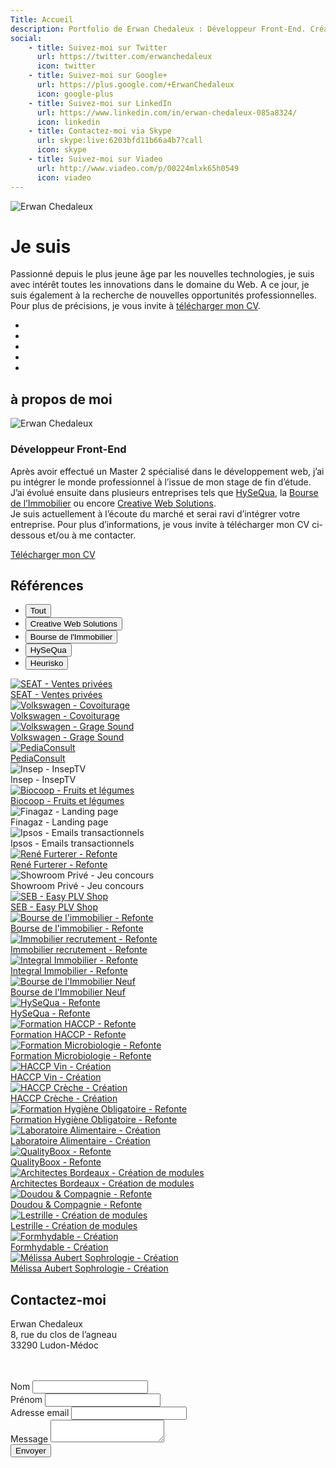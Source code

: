```yaml
---
Title: Accueil
description: Portfolio de Erwan Chedaleux : Développeur Front-End. Création de site internet, site dynamique, E-Commerce, Blog, Référencement, Réseaux sociaux.
social:
    - title: Suivez-moi sur Twitter
      url: https://twitter.com/erwanchedaleux
      icon: twitter
    - title: Suivez-moi sur Google+
      url: https://plus.google.com/+ErwanChedaleux
      icon: google-plus
    - title: Suivez-moi sur LinkedIn
      url: https://www.linkedin.com/in/erwan-chedaleux-085a8324/
      icon: linkedin
    - title: Contactez-moi via Skype
      url: skype:live:6203bfd11b66a4b7?call
      icon: skype
    - title: Suivez-moi sur Viadeo
      url: http://www.viadeo.com/p/00224mlxk65h0549
      icon: viadeo
---
```


<div class="sc-home section fp-noscroll active">
    <div class="sch-background">
        <img src="%theme_url%/assets/media/img/home-ls-1280.jpg?v=%version%"
             srcset="%theme_url%/assets/media/img/home-ls-1280.jpg?v=%version% 1280w,
                     %theme_url%/assets/media/img/home-ls-1920.jpg?v=%version% 1920w"
             class="schb-img"
             alt="Erwan Chedaleux" />
    </div>
    <div class="sch-content">
        <h1 class="sch-title-1">Je suis <span class="highlight"><span id="sch-typed"></span></span></h1>
        <p class="sch-text">
            Passionné depuis le plus jeune âge par les <span class="highlight">nouvelles technologies</span>, je suis avec intérêt toutes les innovations dans le domaine du <span class="highlight">Web</span>. A ce jour, je suis également à la recherche de nouvelles <span class="highlight">opportunités professionnelles</span>. Pour plus de précisions, je vous invite à <a href="#about-me" title="CV de Erwan Chedaleux" class="lnk">télécharger mon CV</a>.
        </p>
        <div class="sch-social-networks">
            <ul class="sch-list">
                <li class="sch-itm">
                    <a href="https://twitter.com/erwanchedaleux" title="Suivez-moi sur Twitter" target="_blank" class="sch-lnk sch-lnk-twitter">
                        <i class="fa fa-twitter"></i>
                    </a>
                </li>
                <li class="sch-itm">
                    <a href="https://plus.google.com/+ErwanChedaleux" title="Suivez-moi sur Google+" target="_blank" class="sch-lnk">
                        <i class="fa fa-google-plus"></i>
                    </a>
                </li>
                <li class="sch-itm">
                    <a href="https://www.linkedin.com/in/erwan-chedaleux-085a8324/" title="Suivez-moi sur LinkedIn" target="_blank" class="sch-lnk">
                        <i class="fa fa-linkedin"></i>
                    </a>
                </li>
                <li class="sch-itm">
                    <a href="skype:live:6203bfd11b66a4b7?call" title="Suivez-moi sur Skype" class="sch-lnk">
                        <i class="fa fa-skype"></i>
                    </a>
                </li>
                <li class="sch-itm">
                    <a href="http://www.viadeo.com/p/00224mlxk65h0549" title="Suivez-moi sur Viadeo" target="_blank" class="sch-lnk">
                        <i class="fa fa-viadeo"></i>
                    </a>
                </li>
            </ul>
        </div>
    </div>
    <a href="#about-me" class="sch-arrow">
        <i class="fa fa-angle-down"></i>
    </a>
</div>
<div class="sc-about-me section fp-noscroll">
    <h2 class="scam-title-1">à propos de moi</h2>
    <div class="scam-content">
        <div class="inner">
            <div class="scam-photo">
                <img src="%theme_url%/assets/media/img/photo-erwan-chedaleux-ls-200.jpg?v=%version%"
                     srcset="%theme_url%/assets/media/img/photo-erwan-chedaleux-ls-200.jpg?v=%version% 200w,
                             %theme_url%/assets/media/img/photo-erwan-chedaleux-ls-300.jpg?v=%version% 300w"
                     class="scam-img"
                     alt="Erwan Chedaleux" />
            </div>
            <div class="scam-text">
                <h3 class="scam-title-2">Développeur Front-End</h3>
                <p class="scam-paragraph">
                    Après avoir effectué un Master 2 spécialisé dans le développement web, j’ai pu intégrer le monde professionnel à l’issue de mon stage de fin d’étude. J’ai évolué ensuite dans plusieurs entreprises tels que <a href="http://www.hysequa.fr/" rel="nofollow" target="_blank" class="lnk">HySeQua</a>, la <a href="https://www.bourse-immobilier.fr/" rel="nofollow" target="_blank" class="lnk">Bourse de l’Immobilier</a> ou encore <a href="https://www.cws-studio.com/" rel="nofollow" target="_blank" class="lnk">Creative Web Solutions</a>. <br />
                    Je suis actuellement à l’écoute du marché et serai ravi d’intégrer votre entreprise. Pour  plus d’informations, je vous invite à télécharger mon CV ci-dessous et/ou à me contacter.
                </p>
                <a href="%theme_url%/assets/media/pdf/cv-erwan-chedaleux.pdf?v=%version%" target="_blank" class="scam-btn btns btn-1">
                    <i class="fa fa-file-pdf-o"></i>
                    Télécharger mon CV
                </a>
            </div>
        </div>
    </div>
    <a href="#references" class="scam-arrow">
        <i class="fa fa-angle-down"></i>
    </a>
</div>
<div class="sc-references section">
    <h2 class="scr-title-1">Références</h2>
    <div class="scr-content">
        <div class="inner">
            <div class="scr-filtr-filters">
                <ul class="scrf-list">
                    <li class="scrf-itm" data-filter="all">
                        <button class="btns btn-2 active">Tout</button>
                    </li>
                    <li class="scrf-itm" data-filter="1">
                        <button class="btns btn-2">Creative Web Solutions</button>
                    </li>
                    <li class="scrf-itm" data-filter="2">
                        <button class="btns btn-2">Bourse de l'Immobilier</button>
                    </li>
                    <li class="scrf-itm" data-filter="3">
                        <button class="btns btn-2">HySeQua</button>
                    </li>
                    <li class="scrf-itm" data-filter="4">
                        <button class="btns btn-2">Heurisko</button>
                    </li>
                </ul>
            </div>
            <div class="scr-filtr-container filtr-container">
                <div class="scr-itm filtr-item" data-category="1" data-title="SEAT - Ventes privées">
                    <a href="http://www.seat.fr/ventes-privees.html" class="scr-lnk" target="_blank" rel="nofollow">
                        <div class="scr-background">
                            <img src="%theme_url%/assets/media/img/logo-seat-ls-216.jpg?v=%version%"
                                 srcset="%theme_url%/assets/media/img/logo-seat-ls-216.jpg?v=%version% 216w,
                                         %theme_url%/assets/media/img/logo-seat-ls-324.jpg?v=%version% 324w"
                                 class="scr-img"
                                 alt="SEAT - Ventes privées" />
                        </div>
                        <div class="scr-caption">SEAT - Ventes privées</div>
                    </a>
                </div>
                <div class="scr-itm filtr-item" data-category="1" data-title="Volkswagen - Covoiturage">
                    <a href="http://covoiturage.volkswagen.fr/" class="scr-lnk" target="_blank" rel="nofollow">
                        <div class="scr-background">
                            <img src="%theme_url%/assets/media/img/logo-volkswagen-ls-216.jpg?v=%version%"
                                 srcset="%theme_url%/assets/media/img/logo-volkswagen-ls-216.jpg?v=%version% 216w,
                                         %theme_url%/assets/media/img/logo-volkswagen-ls-324.jpg?v=%version% 324w"
                                 class="scr-img"
                                 alt="Volkswagen - Covoiturage" />
                        </div>
                        <div class="scr-caption">Volkswagen - Covoiturage</div>
                    </a>
                </div>
                <div class="scr-itm filtr-item" data-category="1" data-title="Volkswagen - Grage Sound">
                    <a href="http://garagesound.volkswagen.fr/home" class="scr-lnk" target="_blank" rel="nofollow">
                        <div class="scr-background">
                            <img src="%theme_url%/assets/media/img/logo-garagesound-ls-216.jpg?v=%version%"
                                 srcset="%theme_url%/assets/media/img/logo-garagesound-ls-216.jpg?v=%version% 216w,
                                         %theme_url%/assets/media/img/logo-garagesound-ls-324.jpg?v=%version% 324w"
                                 class="scr-img"
                                 alt="Volkswagen - Grage Sound" />
                        </div>
                        <div class="scr-caption">Volkswagen - Grage Sound</div>
                    </a>
                </div>
                <div class="scr-itm filtr-item" data-category="1" data-title="PediaConsult">
                    <a href="https://pediaconsult.com/" class="scr-lnk" target="_blank" rel="nofollow">
                        <div class="scr-background">
                            <img src="%theme_url%/assets/media/img/logo-pediaconsult-ls-216.jpg?v=%version%"
                                 srcset="%theme_url%/assets/media/img/logo-pediaconsult-ls-216.jpg?v=%version% 216w,
                                         %theme_url%/assets/media/img/logo-pediaconsult-ls-324.jpg?v=%version% 324w"
                                 class="scr-img"
                                 alt="PediaConsult" />
                        </div>
                        <div class="scr-caption">PediaConsult</div>
                    </a>
                </div>
                <div class="scr-itm filtr-item" data-category="1" data-title="Insep - InsepTV">
                    <div class="scr-lnk">
                        <div class="scr-background">
                            <img src="%theme_url%/assets/media/img/logo-inseptv-ls-216.jpg?v=%version%"
                                 srcset="%theme_url%/assets/media/img/logo-inseptv-ls-216.jpg?v=%version% 216w,
                                         %theme_url%/assets/media/img/logo-inseptv-ls-324.jpg?v=%version% 324w"
                                 class="scr-img"
                                 alt="Insep - InsepTV" />
                        </div>
                        <div class="scr-caption">Insep - InsepTV</div>
                    </div>
                </div>
                <div class="scr-itm filtr-item" data-category="1" data-title="Biocoop - Fruits et légumes">
                    <a href="http://www.biocoop.fr/produits-bio/le-mijoteur/" class="scr-lnk" target="_blank" rel="nofollow">
                        <div class="scr-background">
                            <img src="%theme_url%/assets/media/img/logo-biocoop-ls-216.jpg?v=%version%"
                                 srcset="%theme_url%/assets/media/img/logo-biocoop-ls-216.jpg?v=%version% 216w,
                                         %theme_url%/assets/media/img/logo-biocoop-ls-324.jpg?v=%version% 324w"
                                 class="scr-img"
                                 alt="Biocoop - Fruits et légumes" />
                        </div>
                        <div class="scr-caption">Biocoop - Fruits et légumes</div>
                    </a>
                </div>
                <div class="scr-itm filtr-item" data-category="1" data-title="Finagaz - Landing page">
                    <div class="scr-lnk">
                        <div class="scr-background">
                            <img src="%theme_url%/assets/media/img/logo-finagaz-ls-216.jpg?v=%version%"
                                 srcset="%theme_url%/assets/media/img/logo-finagaz-ls-216.jpg?v=%version% 216w,
                                         %theme_url%/assets/media/img/logo-finagaz-ls-324.jpg?v=%version% 324w"
                                 class="scr-img"
                                 alt="Finagaz - Landing page" />
                        </div>
                        <div class="scr-caption">Finagaz - Landing page</div>
                    </div>
                </div>
                <div class="scr-itm filtr-item" data-category="1" data-title="Ipsos - Emails transactionnels">
                    <div class="scr-lnk">
                        <div class="scr-background">
                            <img src="%theme_url%/assets/media/img/logo-ipsos-ls-216.jpg?v=%version%"
                                 srcset="%theme_url%/assets/media/img/logo-ipsos-ls-216.jpg?v=%version% 216w,
                                         %theme_url%/assets/media/img/logo-ipsos-ls-324.jpg?v=%version% 324w"
                                 class="scr-img"
                                 alt="Ipsos - Emails transactionnels" />
                        </div>
                        <div class="scr-caption">Ipsos - Emails transactionnels</div>
                    </div>
                </div>
                <div class="scr-itm filtr-item" data-category="1" data-title="René Furterer - Refonte">
                    <a href="https://www.renefurterer.com/" class="scr-lnk" target="_blank" rel="nofollow">
                        <div class="scr-background">
                            <img src="%theme_url%/assets/media/img/logo-renefurterer-ls-216.jpg?v=%version%"
                                 srcset="%theme_url%/assets/media/img/logo-renefurterer-ls-216.jpg?v=%version% 216w,
                                         %theme_url%/assets/media/img/logo-renefurterer-ls-324.jpg?v=%version% 324w"
                                 class="scr-img"
                                 alt="René Furterer - Refonte" />
                        </div>
                        <div class="scr-caption">René Furterer - Refonte</div>
                    </a>
                </div>
                <div class="scr-itm filtr-item" data-category="1" data-title="Showroom Privé - Jeu concours">
                    <div class="scr-lnk">
                        <div class="scr-background">
                            <img src="%theme_url%/assets/media/img/logo-showroomprive-ls-216.jpg?v=%version%"
                                 srcset="%theme_url%/assets/media/img/logo-showroomprive-ls-216.jpg?v=%version% 216w,
                                         %theme_url%/assets/media/img/logo-showroomprive-ls-324.jpg?v=%version% 324w"
                                 class="scr-img"
                                 alt="Showroom Privé - Jeu concours" />
                        </div>
                        <div class="scr-caption">Showroom Privé - Jeu concours</div>
                    </div>
                </div>
                <div class="scr-itm filtr-item" data-category="1" data-title="SEB - Easy PLV Shop">
                    <a href="https://seb-easy-plv-shop.com/login" class="scr-lnk" target="_blank" rel="nofollow">
                        <div class="scr-background">
                            <img src="%theme_url%/assets/media/img/logo-seb-ls-216.jpg?v=%version%"
                                 srcset="%theme_url%/assets/media/img/logo-seb-ls-216.jpg?v=%version% 216w,
                                         %theme_url%/assets/media/img/logo-seb-ls-324.jpg?v=%version% 324w"
                                 class="scr-img"
                                 alt="SEB - Easy PLV Shop" />
                        </div>
                        <div class="scr-caption">SEB - Easy PLV Shop</div>
                    </a>
                </div>
                <div class="scr-itm filtr-item" data-category="2" data-title="Bourse de l'immobilier - Refonte">
                    <a href="https://www.bourse-immobilier.fr/" class="scr-lnk" target="_blank" rel="nofollow">
                        <div class="scr-background">
                            <img src="%theme_url%/assets/media/img/logo-bourseimmobilier-ls-216.jpg?v=%version%"
                                 srcset="%theme_url%/assets/media/img/logo-bourseimmobilier-ls-216.jpg?v=%version% 216w,
                                         %theme_url%/assets/media/img/logo-bourseimmobilier-ls-324.jpg?v=%version% 324w"
                                 class="scr-img"
                                 alt="Bourse de l'immobilier - Refonte" />
                        </div>
                        <div class="scr-caption">Bourse de l'immobilier - Refonte</div>
                    </a>
                </div>
                <div class="scr-itm filtr-item" data-category="2" data-title="Immobilier recrutement - Refonte">
                    <a href="http://www.immobilier-recrutement.fr/" class="scr-lnk" target="_blank" rel="nofollow">
                        <div class="scr-background">
                            <img src="%theme_url%/assets/media/img/logo-bourseimmobilier-ls-216.jpg?v=%version%"
                                 srcset="%theme_url%/assets/media/img/logo-bourseimmobilier-ls-216.jpg?v=%version% 216w,
                                         %theme_url%/assets/media/img/logo-bourseimmobilier-ls-324.jpg?v=%version% 324w"
                                 class="scr-img"
                                 alt="Immobilier recrutement - Refonte" />
                        </div>
                        <div class="scr-caption">Immobilier recrutement - Refonte</div>
                    </a>
                </div>
                <div class="scr-itm filtr-item" data-category="2" data-title="Integral Immobilier - Refonte">
                    <a href="http://www.integral-immobilier.fr/" class="scr-lnk" target="_blank" rel="nofollow">
                        <div class="scr-background">
                            <img src="%theme_url%/assets/media/img/logo-integralimmobilier-ls-216.jpg?v=%version%"
                                 srcset="%theme_url%/assets/media/img/logo-integralimmobilier-ls-216.jpg?v=%version% 216w,
                                         %theme_url%/assets/media/img/logo-integralimmobilier-ls-324.jpg?v=%version% 324w"
                                 class="scr-img"
                                 alt="Integral Immobilier - Refonte" />
                        </div>
                        <div class="scr-caption">Integral Immobilier - Refonte</div>
                    </a>
                </div>
                <div class="scr-itm filtr-item" data-category="2" data-title="Bourse de l'Immobilier Neuf">
                    <a href="http://www.bourse-immobilier-neuf.fr/" class="scr-lnk" target="_blank" rel="nofollow">
                        <div class="scr-background">
                            <img src="%theme_url%/assets/media/img/logo-bourseimmobilierneuf-ls-216.jpg?v=%version%"
                                 srcset="%theme_url%/assets/media/img/logo-bourseimmobilierneuf-ls-216.jpg?v=%version% 216w,
                                         %theme_url%/assets/media/img/logo-bourseimmobilierneuf-ls-324.jpg?v=%version% 324w"
                                 class="scr-img"
                                 alt="Bourse de l'Immobilier Neuf" />
                        </div>
                        <div class="scr-caption">Bourse de l'Immobilier Neuf</div>
                    </a>
                </div>
                <div class="scr-itm filtr-item" data-category="3" data-title="HySeQua - Refonte">
                    <a href="http://www.hysequa.fr/" class="scr-lnk" target="_blank" rel="nofollow">
                        <div class="scr-background">
                            <img src="%theme_url%/assets/media/img/logo-hysequa-ls-216.jpg?v=%version%"
                                 srcset="%theme_url%/assets/media/img/logo-hysequa-ls-216.jpg?v=%version% 216w,
                                         %theme_url%/assets/media/img/logo-hysequa-ls-324.jpg?v=%version% 324w"
                                 class="scr-img"
                                 alt="HySeQua - Refonte" />
                        </div>
                        <div class="scr-caption">HySeQua - Refonte</div>
                    </a>
                </div>
                <div class="scr-itm filtr-item" data-category="3" data-title="Formation HACCP - Refonte">
                    <a href="http://www.formation-haccp.com/" class="scr-lnk" target="_blank" rel="nofollow">
                        <div class="scr-background">
                            <img src="%theme_url%/assets/media/img/logo-formationhaccp-ls-216.jpg?v=%version%"
                                 srcset="%theme_url%/assets/media/img/logo-formationhaccp-ls-216.jpg?v=%version% 216w,
                                         %theme_url%/assets/media/img/logo-formationhaccp-ls-324.jpg?v=%version% 324w"
                                 class="scr-img"
                                 alt="Formation HACCP - Refonte" />
                        </div>
                        <div class="scr-caption">Formation HACCP - Refonte</div>
                    </a>
                </div>
                <div class="scr-itm filtr-item" data-category="3" data-title="Formation Microbiologie - Refonte">
                    <a href="http://www.formation-microbiologie.com/" class="scr-lnk" target="_blank" rel="nofollow">
                        <div class="scr-background">
                            <img src="%theme_url%/assets/media/img/logo-formationmicrobiologie-ls-216.jpg?v=%version%"
                                 srcset="%theme_url%/assets/media/img/logo-formationmicrobiologie-ls-216.jpg?v=%version% 216w,
                                         %theme_url%/assets/media/img/logo-formationmicrobiologie-ls-324.jpg?v=%version% 324w"
                                 class="scr-img"
                                 alt="Formation Microbiologie - Refonte" />
                        </div>
                        <div class="scr-caption">Formation Microbiologie - Refonte</div>
                    </a>
                </div>
                <div class="scr-itm filtr-item" data-category="3" data-title="HACCP Vin - Création">
                    <a href="http://www.haccp-vin.com/" class="scr-lnk" target="_blank" rel="nofollow">
                        <div class="scr-background">
                            <img src="%theme_url%/assets/media/img/logo-haccpvin-ls-216.jpg?v=%version%"
                                 srcset="%theme_url%/assets/media/img/logo-haccpvin-ls-216.jpg?v=%version% 216w,
                                         %theme_url%/assets/media/img/logo-haccpvin-ls-324.jpg?v=%version% 324w"
                                 class="scr-img"
                                 alt="HACCP Vin - Création" />
                        </div>
                        <div class="scr-caption">HACCP Vin - Création</div>
                    </a>
                </div>
                <div class="scr-itm filtr-item" data-category="3" data-title="HACCP Crèche - Création">
                    <a href="http://www.haccp-creche.com/" class="scr-lnk" target="_blank" rel="nofollow">
                        <div class="scr-background">
                            <img src="%theme_url%/assets/media/img/logo-haccpcreche-ls-216.jpg?v=%version%"
                                 srcset="%theme_url%/assets/media/img/logo-haccpcreche-ls-216.jpg?v=%version% 216w,
                                         %theme_url%/assets/media/img/logo-haccpcreche-ls-324.jpg?v=%version% 324w"
                                 class="scr-img"
                                 alt="HACCP Crèche - Création" />
                        </div>
                        <div class="scr-caption">HACCP Crèche - Création</div>
                    </a>
                </div>
                <div class="scr-itm filtr-item" data-category="3" data-title="Formation Hygiène Obligatoire - Refonte">
                    <a href="http://www.formation-hygiene-obligatoire.fr/" class="scr-lnk" target="_blank" rel="nofollow">
                        <div class="scr-background">
                            <img src="%theme_url%/assets/media/img/logo-formationhygieneobligatoire-ls-216.jpg?v=%version%"
                                 srcset="%theme_url%/assets/media/img/logo-formationhygieneobligatoire-ls-216.jpg?v=%version% 216w,
                                         %theme_url%/assets/media/img/logo-formationhygieneobligatoire-ls-324.jpg?v=%version% 324w"
                                 class="scr-img"
                                 alt="Formation Hygiène Obligatoire - Refonte" />
                        </div>
                        <div class="scr-caption">Formation Hygiène Obligatoire - Refonte</div>
                    </a>
                </div>
                <div class="scr-itm filtr-item" data-category="3" data-title="Laboratoire Alimentaire - Création">
                    <a href="http://www.laboratoire-alimentaire.fr/" class="scr-lnk" target="_blank" rel="nofollow">
                        <div class="scr-background">
                            <img src="%theme_url%/assets/media/img/logo-laboratoirealimentaire-ls-216.jpg?v=%version%"
                                 srcset="%theme_url%/assets/media/img/logo-laboratoirealimentaire-ls-216.jpg?v=%version% 216w,
                                         %theme_url%/assets/media/img/logo-laboratoirealimentaire-ls-324.jpg?v=%version% 324w"
                                 class="scr-img"
                                 alt="Laboratoire Alimentaire - Création" />
                        </div>
                        <div class="scr-caption">Laboratoire Alimentaire - Création</div>
                    </a>
                </div>
                <div class="scr-itm filtr-item" data-category="3" data-title="QualityBoox - Refonte">
                    <a href="http://www.qualityboox.com/" class="scr-lnk" target="_blank" rel="nofollow">
                        <div class="scr-background">
                            <img src="%theme_url%/assets/media/img/logo-qualityboox-ls-216.jpg?v=%version%"
                                 srcset="%theme_url%/assets/media/img/logo-qualityboox-ls-216.jpg?v=%version% 216w,
                                         %theme_url%/assets/media/img/logo-qualityboox-ls-324.jpg?v=%version% 324w"
                                 class="scr-img"
                                 alt="QualityBoox - Refonte" />
                        </div>
                        <div class="scr-caption">QualityBoox - Refonte</div>
                    </a>
                </div>
                <div class="scr-itm filtr-item" data-category="4" data-title="Architectes Bordeaux - Création de modules">
                    <a href="http://www.architectes-bordeaux.com/" class="scr-lnk" target="_blank" rel="nofollow">
                        <div class="scr-background">
                            <img src="%theme_url%/assets/media/img/logo-architectesbordeaux-ls-216.jpg?v=%version%"
                                 srcset="%theme_url%/assets/media/img/logo-architectesbordeaux-ls-216.jpg?v=%version% 216w,
                                         %theme_url%/assets/media/img/logo-architectesbordeaux-ls-324.jpg?v=%version% 324w"
                                 class="scr-img"
                                 alt="Architectes Bordeaux - Création de modules" />
                        </div>
                        <div class="scr-caption">Architectes Bordeaux - Création de modules</div>
                    </a>
                </div>
                <div class="scr-itm filtr-item" data-category="4" data-title="Doudou & Compagnie - Refonte">
                    <a href="http://www.doudouetcompagnie.com/25-collection" class="scr-lnk" target="_blank" rel="nofollow">
                        <div class="scr-background">
                            <img src="%theme_url%/assets/media/img/logo-doudouetcompagnie-ls-216.jpg?v=%version%"
                                 srcset="%theme_url%/assets/media/img/logo-doudouetcompagnie-ls-216.jpg?v=%version% 216w,
                                         %theme_url%/assets/media/img/logo-doudouetcompagnie-ls-324.jpg?v=%version% 324w"
                                 class="scr-img"
                                 alt="Doudou & Compagnie - Refonte" />
                        </div>
                        <div class="scr-caption">Doudou & Compagnie - Refonte</div>
                    </a>
                </div>
                <div class="scr-itm filtr-item" data-category="4" data-title="Lestrille - Création de modules">
                    <a href="http://www.lestrille.com/" class="scr-lnk" target="_blank" rel="nofollow">
                        <div class="scr-background">
                            <img src="%theme_url%/assets/media/img/logo-lestrille-ls-216.jpg?v=%version%"
                                 srcset="%theme_url%/assets/media/img/logo-lestrille-ls-216.jpg?v=%version% 216w,
                                         %theme_url%/assets/media/img/logo-lestrille-ls-324.jpg?v=%version% 324w"
                                 class="scr-img"
                                 alt="Lestrille - Création de modules" />
                        </div>
                        <div class="scr-caption">Lestrille - Création de modules</div>
                    </a>
                </div>
                <div class="scr-itm filtr-item" data-category="5" data-title="Formhydable - Création">
                    <a href="http://www.formhydable.com/" class="scr-lnk" target="_blank" rel="nofollow">
                        <div class="scr-background">
                            <img src="%theme_url%/assets/media/img/logo-formhydable-ls-216.jpg?v=%version%"
                                 srcset="%theme_url%/assets/media/img/logo-formhydable-ls-216.jpg?v=%version% 216w,
                                         %theme_url%/assets/media/img/logo-formhydable-ls-324.jpg?v=%version% 324w"
                                 class="scr-img"
                                 alt="Formhydable - Création" />
                        </div>
                        <div class="scr-caption">Formhydable - Création</div>
                    </a>
                </div>
                <div class="scr-itm filtr-item" data-category="5" data-title="Mélissa Aubert Sophrologie - Création">
                    <a href="http://melissa-aubert-sophrologie.fr/" class="scr-lnk" target="_blank" rel="nofollow">
                        <div class="scr-background">
                            <img src="%theme_url%/assets/media/img/logo-melissaaubertsophrologie-ls-216.jpg?v=%version%"
                                 srcset="%theme_url%/assets/media/img/logo-melissaaubertsophrologie-ls-216.jpg?v=%version% 216w,
                                         %theme_url%/assets/media/img/logo-melissaaubertsophrologie-ls-324.jpg?v=%version% 324w"
                                 class="scr-img"
                                 alt="Mélissa Aubert Sophrologie - Création" />
                        </div>
                        <div class="scr-caption">Mélissa Aubert Sophrologie - Création</div>
                    </a>
                </div>
            </div>
        </div>
    </div>
    <a href="#contact" class="scr-arrow">
        <i class="fa fa-angle-down"></i>
    </a>
</div>
<div class="sc-contact section fp-noscroll">
    <div class="scc-content">
        <div class="inner">
            <div class="scc-infos">
                <div class="scc-text">
                    <h2 class="scc-title-1">Contactez-moi</h2>
                    <p class="scc-paragraph">
                        <span class="highlight">Erwan Chedaleux</span><br />
                        8, rue du clos de l’agneau<br />
                        33290 Ludon-Médoc<br /><br />
                        <img src="%theme_url%/assets/media/img/email-ls-263.png?v=%version%"
                             srcset="%theme_url%/assets/media/img/email-ls-263.png?v=%version% 263w,
                                     %theme_url%/assets/media/img/email-ls-350.png?v=%version% 350w"
                             class="scc-email"
                             alt="" />
                         <img src="%theme_url%/assets/media/img/phone-ls-131.png?v=%version%"
                              srcset="%theme_url%/assets/media/img/phone-ls-131.png?v=%version% 131w,
                                      %theme_url%/assets/media/img/phone-ls-175.png?v=%version% 175w"
                              class="scc-phone"
                              alt="" />
                    </p>
                </div>
                <div class="scc-arrow-1">
                    <i class="fa fa-arrow-circle-right"></i>
                </div>
            </div>
            <div class="scc-form">
                <form class="forms contact-form" role="form" action="" method="post">
                    <div class="fields field-text form-group">
                        <label class="labels labels-placeholder" for="contact_form_lastname">Nom</label>
                        <input type="text" id="contact_form_lastname" name="contact_form_lastname" value="" class="inputs input-text form-control" data-smk-msg="Veuillez renseigner votre nom." required>
                    </div>
                    <div class="fields field-text form-group">
                        <label class="labels labels-placeholder" for="contact_form_firstname">Prénom</label>
                        <input type="text" id="contact_form_firstname" name="contact_form_firstname" value="" class="inputs input-text form-control" data-smk-msg="Veuillez renseigner votre prénom." required>
                    </div>
                    <div class="fields field-text form-group">
                        <label class="labels labels-placeholder" for="contact_form_email">Adresse email</label>
                        <input type="email" id="contact_form_email" name="contact_form_email" value="" class="inputs input-text form-control" data-smk-msg="Veuillez renseigner une adresse email valide." required>
                    </div>
                    <div class="fields field-textarea form-group">
                        <label class="labels labels-placeholder" for="contact_form_message">Message</label>
                        <textarea id="contact_form_message" name="contact_form_message" class="inputs input-textarea form-control" data-smk-msg="Veuillez renseigner un message." required></textarea>
                    </div>
                    <div class="fields field-submit">
                        <button type="submit" name="contact_form_submit" value="true" class="btns btn-1 btn-submit">Envoyer</button>
                    </div>
                </form>
                <div class="scc-arrow-2">
                    <i class="fa fa-arrow-circle-right"></i>
                </div>
            </div>
        </div>
    </div>
</div>
